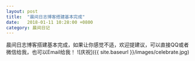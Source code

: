 ```yaml
---
layout: post
title:  "晨间日志博客搭建基本完成"
date:   2018-01-11 10:28:00 +0800
category: 晨间日记
---
```

晨间日志博客搭建基本完成，如果让你感觉不适，欢迎提建议，可以直接QQ或者微信给我，也可以Email给我！
![庆祝]({{ site.baseurl }}/images/celebrate.jpg)